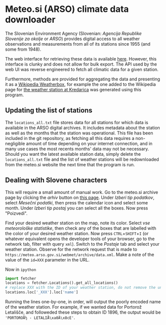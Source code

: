 # Meteo.si (ARSO) climate data downloader

The Slovenian Environment Agency (Slovenian: *Agencija Republike Slovenije za okolje* or *ARSO*) provides digital access to all weather observations and measurements from all of its stations since 1955 (and some from 1948). 

The web interface for retrieving these data is available [here](https://meteo.arso.gov.si/met/sl/archive/). However, this interface is clunky and does not allow for bulk export. The API used by the web UI was reverse engineered to fetch all climatic data for a given station.

Furthermore, methods are provided for aggregating the data and presenting it as a [Wikipedia Weatherbox](https://en.wikipedia.org/wiki/Template:Weather_box), for example the one added to the Wikipedia page for [the weather station at Kredarica](https://en.wikipedia.org/wiki/Triglav_Lodge_at_Kredarica#Weather_station) was generated using this program.

## Updating the list of stations

The `locations_all.txt` file stores data for all stations for which data is available in the ARSO digital archives. It includes metadata about the station as well as the months that the station was operational. This file has been included in the git repository, as fetching all this data requires a non-negligible amount of time depending on your internet connection, and in many use cases the most recents months' data may not be necessary. Should you want the latest available station data, simply delete the `locations_all.txt` file and the list of weather stations will be redownloaded from the meteo.si website the next time that the program is run.

## Dealing with Slovene characters

This will require a small amount of manual work. Go to the meteo.si archive page by clicking the *arhiv* button on [this page](https://meteo.arso.gov.si/met/sl/archive/). Under *Izberi tip podatkov*, select *Mesečni podatki*, then press the calendar icon and select some month. Under *Izberi tip postaj* you can select all the boxes. Now press "Poizvedi". 

Find your desired weather station on the map, note its color. Select *vse meteorološke statistike*, then check any of the boxes that are labelled with the color of your desired weather station. Now press `CTRL`+`SHIFT`+`I` (or whatever equivalent opens the developer tools of your browser, go to the network tab, filter with query `xml`). Switch to the *Postaje* tab and select your weather station. Observe for the network request that is made to `https://meteo.arso.gov.si/webmet/archive/data.xml`. Make a note of the value of the `id=XXX` parameter in the URL.

Now in `ipython`
```python
import fetcher
locations = fetcher.Locations().get_all_locations()
# replace XXX with the ID of your weather station, do not remove the underscore
locations.loc['_XXX'].loc['name']
```
Running the lines one-by-one, in order, will output the poorly encoded name of the weather station. For example, if we wanted data for Portorož Letališče, and followeded  these steps to obtain ID 1896, the output would be `'PORTOROÅ½ - LETALIÅ\xa0Ä\x8cE'`.
